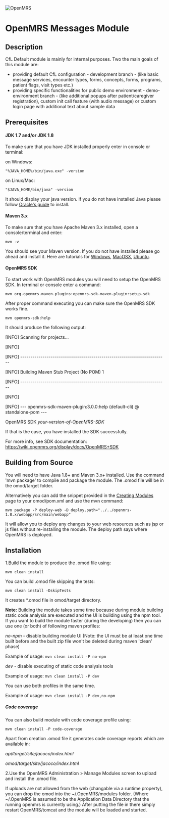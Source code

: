 <img src="https://cloud.githubusercontent.com/assets/668093/12567089/0ac42774-c372-11e5-97eb-00baf0fccc37.jpg" alt="OpenMRS"/>

# OpenMRS Messages Module

## Description
CfL Default module is mainly for internal purposes. Two the main goals of this module are:
* providing default CfL configuration - development branch - (like basic message services, encounter types, forms,
  concepts, forms, programs, patient flags, visit types etc.)
* providing specific functionalities for public demo environment - demo-environment branch - (like additional popups after patient/caregiver registration),
  custom init call feature (with audio message) or custom login page with additional text about sample data
## Prerequisites

#### JDK 1.7 and/or JDK 1.8
To make sure that you have JDK installed properly enter in console or terminal:

on Windows:

`"%JAVA_HOME%/bin/java.exe" -version`

on Linux/Mac:

`"$JAVA_HOME/bin/java" -version`

It should display your java version. If you do not have installed Java please follow
[Oracle's guide](https://docs.oracle.com/cd/E19182-01/820-7851/inst_cli_jdk_javahome_t/) to install.


#### Maven 3.x
To make sure that you have Apache Maven 3.x installed, open a console/terminal and enter:

`mvn -v`

You should see your Maven version. If you do not have installed please go ahead and install it.
Here are tutorials for [Windows](https://docs.oracle.com/cd/E19182-01/820-7851/inst_cli_jdk_javahome_t/),
[MacOSX](https://www.journaldev.com/2348/how-to-install-maven-on-mac-os-x-mavericks-10-9),
[Ubuntu](https://www.mkyong.com/maven/how-to-install-maven-in-ubuntu/).

#### OpenMRS SDK

To start work with OpenMRS modules you will need to setup the OpenMRS SDK. In terminal or console enter a command:

`mvn org.openmrs.maven.plugins:openmrs-sdk-maven-plugin:setup-sdk`

After proper command executing you can make sure the OpenMRS SDK works fine.

`mvn openmrs-sdk:help`

It should produce the following output:

[INFO] Scanning for projects...

[INFO]

[INFO] ------------------------------------------------------------------------

[INFO] Building Maven Stub Project (No POM) 1

[INFO] ------------------------------------------------------------------------

[INFO]

[INFO] --- openmrs-sdk-maven-plugin:3.0.0:help (default-cli) @ standalone-pom ---

OpenMRS SDK *your-version-of-OpenMRS-SDK*

If that is the case, you have installed the SDK successfully.

For more info, see SDK documentation: https://wiki.openmrs.org/display/docs/OpenMRS+SDK

## Building from Source
You will need to have Java 1.8+ and Maven 3.x+ installed.  Use the command 'mvn package' to
compile and package the module.  The .omod file will be in the omod/target folder.

Alternatively you can add the snippet provided in the [Creating Modules](https://wiki.openmrs.org/x/cAEr) page to your
omod/pom.xml and use the mvn command:

    mvn package -P deploy-web -D deploy.path="../../openmrs-1.8.x/webapp/src/main/webapp"

It will allow you to deploy any changes to your web
resources such as jsp or js files without re-installing the module. The deploy path says
where OpenMRS is deployed.

## Installation
1.Build the module to produce the .omod file using:

`mvn clean install`

You can build .omod file skipping the tests:

`mvn clean install -DskipTests`

It creates *.omod file in omod/target directory.

**Note:** Building the module takes some time because during module building static code analysis are executed
and the UI is building using the npm tool. If you want to build the module faster (during the developing) then
you can use one (or both) of following maven profiles:

_no-npm_ - disable building module UI (Note: the UI must be at least one time built before and the built zip file won't
be deleted during maven 'clean' phase)

Example of usage: `mvn clean install -P no-npm`

_dev_ - disable executing of static code analysis tools

Example of usage: `mvn clean install -P dev`

You can use both profiles in the same time.

Example of usage: `mvn clean install -P dev,no-npm`

##### Code coverage

You can also build module with code coverage profile using:

`mvn clean install -P code-coverage`

Apart from creation .omod file it generates code coverage reports which are available in:

_api/target/site/jacoco/index.html_

_omod/target/site/jacoco/index.html_

2.Use the OpenMRS Administration > Manage Modules screen to upload and install the .omod file.

If uploads are not allowed from the web (changable via a runtime property), you can drop the omod
into the ~/.OpenMRS/modules folder. (Where ~/.OpenMRS is assumed to be the Application
Data Directory that the running openmrs is currently using.) After putting the file in there
simply restart OpenMRS/tomcat and the module will be loaded and started.
